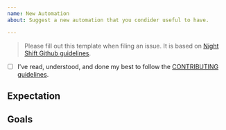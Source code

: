 ```yaml
---
name: New Automation
about: Suggest a new automation that you condider useful to have.

---
```


> Please fill out this template when filing an issue. It is based on [Night Shift Github guidelines](https://github.com/nshift/github-guidelines).

* [ ] I've read, understood, and done my best to follow the [CONTRIBUTING guidelines](/nshift/shift/blob/master/CONTRIBUTING.md).

## Expectation
<!-- Describe your expectation. -->
<!-- Expose the global idea behind the new automation. -->

## Goals
<!-- List the high-level objectives of this issue. -->
<!-- Include any relevant context. -->

